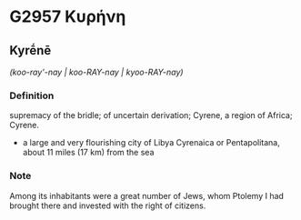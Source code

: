 # G2957 Κυρήνη

## Kyrḗnē

_(koo-ray'-nay | koo-RAY-nay | kyoo-RAY-nay)_

### Definition

supremacy of the bridle; of uncertain derivation; Cyrene, a region of Africa; Cyrene.

- a large and very flourishing city of Libya Cyrenaica or Pentapolitana, about 11 miles (17 km) from the sea

### Note

Among its inhabitants were a great number of Jews, whom Ptolemy I had brought there and invested with the right of citizens.

